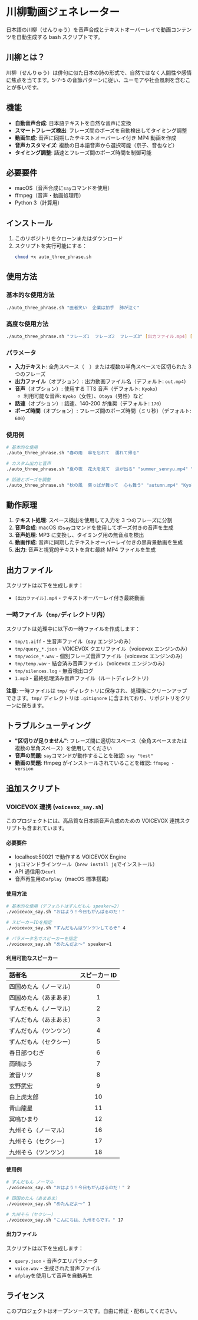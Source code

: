 # 川柳動画ジェネレーター

日本語の川柳（せんりゅう）を音声合成とテキストオーバーレイで動画コンテンツを自動生成する bash スクリプトです。

## 川柳とは？

川柳（せんりゅう）は俳句に似た日本の詩の形式で、自然ではなく人間性や感情に焦点を当てます。5-7-5 の音節パターンに従い、ユーモアや社会風刺を含むことが多いです。

## 機能

- **自動音声合成**: 日本語テキストを自然な音声に変換
- **スマートフレーズ検出**: フレーズ間のポーズを自動検出してタイミング調整
- **動画生成**: 音声に同期したテキストオーバーレイ付き MP4 動画を作成
- **音声カスタマイズ**: 複数の日本語音声から選択可能（京子、音也など）
- **タイミング調整**: 話速とフレーズ間のポーズ時間を制御可能

## 必要要件

- macOS（音声合成に`say`コマンドを使用）
- ffmpeg（音声・動画処理用）
- Python 3（計算用）

## インストール

1. このリポジトリをクローンまたはダウンロード
2. スクリプトを実行可能にする：
   ```bash
   chmod +x auto_three_phrase.sh
   ```

## 使用方法

### 基本的な使用方法

```bash
./auto_three_phrase.sh "医者笑い  企業は拍手  肺が泣く"
```

### 高度な使用方法

```bash
./auto_three_phrase.sh "フレーズ1  フレーズ2  フレーズ3" [出力ファイル.mp4] [音声] [話速] [ポーズ時間]
```

### パラメータ

- **入力テキスト**: 全角スペース（　）または複数の半角スペースで区切られた 3 つのフレーズ
- **出力ファイル**（オプション）: 出力動画ファイル名（デフォルト: `out.mp4`）
- **音声**（オプション）: 使用する TTS 音声（デフォルト: `Kyoko`）
  - 利用可能な音声: `Kyoko`（女性）、`Otoya`（男性）など
- **話速**（オプション）: 話速、140-200 が推奨（デフォルト: `170`）
- **ポーズ時間**（オプション）: フレーズ間のポーズ時間（ミリ秒）（デフォルト: `600`）

### 使用例

```bash
# 基本的な使用
./auto_three_phrase.sh "春の雨  傘を忘れて  濡れて帰る"

# カスタム出力と音声
./auto_three_phrase.sh "夏の夜  花火を見て  涙が出る" "summer_senryu.mp4" "Otoya"

# 話速とポーズを調整
./auto_three_phrase.sh "秋の風  葉っぱが舞って  心も舞う" "autumn.mp4" "Kyoko" "150" "800"
```

## 動作原理

1. **テキスト処理**: スペース検出を使用して入力を 3 つのフレーズに分割
2. **音声合成**: macOS の`say`コマンドを使用してポーズ付きの音声を生成
3. **音声処理**: MP3 に変換し、タイミング用の無音点を検出
4. **動画作成**: 音声に同期したテキストオーバーレイ付きの黒背景動画を生成
5. **出力**: 音声と視覚的テキストを含む最終 MP4 ファイルを生成

## 出力ファイル

スクリプトは以下を生成します：

- `[出力ファイル].mp4` - テキストオーバーレイ付き最終動画

### 一時ファイル（`tmp/`ディレクトリ内）

スクリプトは処理中に以下の一時ファイルを作成します：

- `tmp/1.aiff` - 生音声ファイル（say エンジンのみ）
- `tmp/query_*.json` - VOICEVOX クエリファイル（voicevox エンジンのみ）
- `tmp/voice_*.wav` - 個別フレーズ音声ファイル（voicevox エンジンのみ）
- `tmp/temp.wav` - 結合済み音声ファイル（voicevox エンジンのみ）
- `tmp/silences.log` - 無音検出ログ
- `1.mp3` - 最終処理済み音声ファイル（ルートディレクトリ）

**注意**: 一時ファイルは `tmp/` ディレクトリに保存され、処理後にクリーンアップできます。`tmp/` ディレクトリは `.gitignore` に含まれており、リポジトリをクリーンに保ちます。

## トラブルシューティング

- **"区切りが足りません"**: フレーズ間に適切なスペース（全角スペースまたは複数の半角スペース）を使用してください
- **音声の問題**: `say`コマンドが動作することを確認: `say "test"`
- **動画の問題**: ffmpeg がインストールされていることを確認: `ffmpeg -version`

## 追加スクリプト

### VOICEVOX 連携 (`voicevox_say.sh`)

このプロジェクトには、高品質な日本語音声合成のための VOICEVOX 連携スクリプトも含まれています。

#### 必要要件

- localhost:50021 で動作する VOICEVOX Engine
- `jq`コマンドラインツール（`brew install jq`でインストール）
- API 通信用の`curl`
- 音声再生用の`afplay`（macOS 標準搭載）

#### 使用方法

```bash
# 基本的な使用（デフォルトはずんだもん speaker=2）
./voicevox_say.sh "おはよう！今日もがんばるのだ！"

# スピーカーIDを指定
./voicevox_say.sh "ずんだもんはツンツンしてるぞ" 4

# パラメータ名でスピーカーを指定
./voicevox_say.sh "めたんだよ～" speaker=1
```

#### 利用可能なスピーカー

| 話者名                 | スピーカー ID |
| :--------------------- | :-----------: |
| 四国めたん（ノーマル） |       0       |
| 四国めたん（あまあま） |       1       |
| ずんだもん（ノーマル） |       2       |
| ずんだもん（あまあま） |       3       |
| ずんだもん（ツンツン） |       4       |
| ずんだもん（セクシー） |       5       |
| 春日部つむぎ           |       6       |
| 雨晴はう               |       7       |
| 波音リツ               |       8       |
| 玄野武宏               |       9       |
| 白上虎太郎             |      10       |
| 青山龍星               |      11       |
| 冥鳴ひまり             |      12       |
| 九州そら（ノーマル）   |      16       |
| 九州そら（セクシー）   |      17       |
| 九州そら（ツンツン）   |      18       |

#### 使用例

```bash
# ずんだもん ノーマル
./voicevox_say.sh "おはよう！今日もがんばるのだ！" 2

# 四国めたん（あまあま）
./voicevox_say.sh "めたんだよ～" 1

# 九州そら（セクシー）
./voicevox_say.sh "こんにちは、九州そらです。" 17
```

#### 出力ファイル

スクリプトは以下を生成します：

- `query.json` - 音声クエリパラメータ
- `voice.wav` - 生成された音声ファイル
- `afplay`を使用して音声を自動再生

## ライセンス

このプロジェクトはオープンソースです。自由に修正・配布してください。
